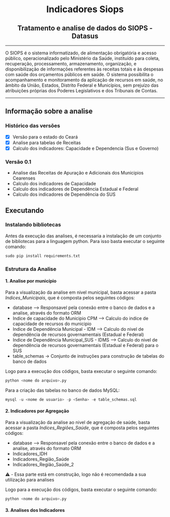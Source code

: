 <h1 align=center> Indicadores Siops</h1>
<h2 align=center> Tratamento e analise de dados do SIOPS - Datasus</h2>

--- 
O SIOPS é o sistema informatizado, de alimentação obrigatória e acesso público, operacionalizado pelo Ministério da Saúde, instituído para coleta, recuperação, processamento, armazenamento, organização, e disponibilização de informações referentes às receitas totais e às despesas com saúde dos orçamentos públicos em saúde. O sistema possibilita o acompanhamento e monitoramento da aplicação de recursos em saúde, no âmbito da  União, Estados, Distrito Federal e Municípios, sem prejuízo das atribuições próprias dos Poderes Legislativos e dos Tribunais de Contas.

---
## Informação sobre a analise

### Histórico das versões 

- [x] Versão para o estado do Ceará
- [x] Analise para tabelas de Receitas  
- [x] Calculo dos indicadores: Capacidade e Dependencia (Sus e Governo)
### Versão 0.1 

- Analise das Receitas de Apuração e Adicionais dos Municipios Cearenses 
- Calculo dos indicadores de Capacidade 
- Calculo dos indicadores de Dependência Estadual e Federal 
- Calculo dos indicadores de Dependência do SUS 


## Executando 

### Instalando bibliotecas 

Antes da execução das analises, é necessaria a instalação de um conjunto de bibliotecas para a linguagem python. Para isso basta executar o seguinte comando:

```python 
sudo pip install requirements.txt
```

### Estrutura da Analise

#### 1. Analise por município 

Para a visualização da analise em nivel municipal, basta acessar a pasta *Indices_Municipais*, que é composta pelos seguintes códigos:

- database --> Responsavel pela conexão entre o banco de dados e a analise, através do formato ORM
- Indice de capacidade do Municipio CPM --> Calculo do indice de capacidade de recursos do municipio 
- Indice de Dependência Municipal - IDM --> Calculo do nivel de dependência de recursos governamentais (Estadual e Federal)
- Indice de Dependência Municipal_SUS - IDMS --> Calculo do nivel de dependência de recursos governamentais (Estadual e Federal) para o SUS
- table_schemas -> Conjunto de instruções para construção de tabelas do banco de dados 

Logo para a execução dos códigos, basta executar o seguinte comando:

```python
python <nome do arquivo>.py 
```
Para a criação das tabelas no banco de dados MySQL:

```sql
mysql -u <nome de usuario> -p <Senha> -e table_schemas.sql
```

#### 2. Indicadores por Agregação

Para a visualização da analise ao nivel de agregação de saúde, basta acessar a pasta *Indices_Regiões_Saúde*, que é composta pelos seguintes códigos:

- database --> Responsavel pela conexão entre o banco de dados e a analise, através do formato ORM
- Indicadores_IDH
- Indicadores_Região_Saúde 
- Indicadores_Região_Saúde_2 

:warning: - Essa parte está em construção, logo não é recomendada a sua utilização para analises 


Logo para a execução dos códigos, basta executar o seguinte comando:

```python
python <nome do arquivo>.py 
```
#### 3. Analises dos Indicadores



